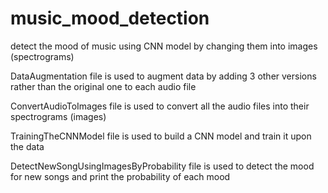 # music_mood_detection
detect the mood of music using CNN model by changing them into images (spectrograms)

DataAugmentation file is used to augment data by adding 3 other versions rather than the original one to each audio file

ConvertAudioToImages file is used to convert all the audio files into their spectrograms (images)

TrainingTheCNNModel file is used to build a CNN model and train it upon the data

DetectNewSongUsingImagesByProbability file is used to detect the mood for new songs and print the probability of each mood

